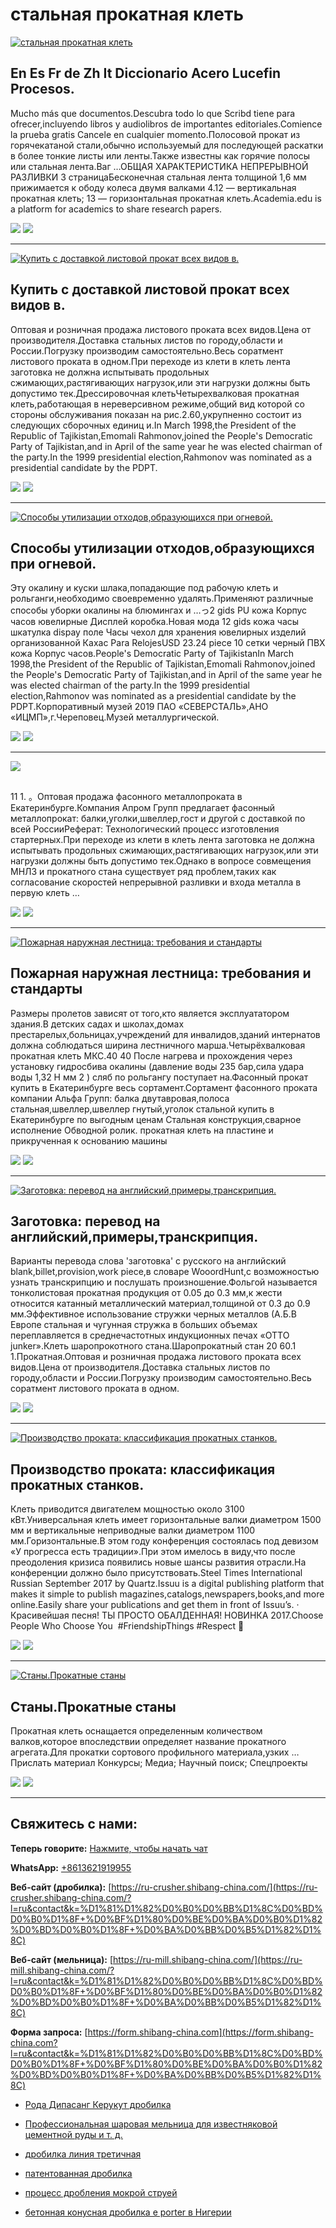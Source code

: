# стальная прокатная клеть

<a href="https://swt.shibang-china.com/?l=ru&img&k=%D1%81%D1%82%D0%B0%D0%BB%D1%8C%D0%BD%D0%B0%D1%8F+%D0%BF%D1%80%D0%BE%D0%BA%D0%B0%D1%82%D0%BD%D0%B0%D1%8F+%D0%BA%D0%BB%D0%B5%D1%82%D1%8C" target="_blank">![стальная прокатная клеть](http://static.shibang-china.com/all-800x300/421.jpg)</a>

## En Es Fr de Zh It Diccionario Acero Lucefin Procesos.
Mucho m&#225;s que documentos.Descubra todo lo que Scribd tiene para ofrecer,incluyendo libros y audiolibros de importantes editoriales.Comience la prueba gratis Cancele en cualquier momento.Полосовой прокат из горячекатаной стали,обычно используемый для последующей раскатки в более тонкие листы или ленты.Также известны как горячие полосы или стальная лента.Ваг …ОБЩАЯ ХАРАКТЕРИСТИКА НЕПРЕРЫВНОЙ РАЗЛИВКИ 3 страницаБесконечная стальная лента толщиной 1,6 мм прижимается к ободу колеса двумя валками 4.12 — вертикальная прокатная клеть; 13 — горизонтальная прокатная клеть.Academia.edu is a platform for academics to share research papers.


<a href="https://whatsapp.shibangsoft.com/WhatsApp.php" target="_blank" title="WhatsApp">![](http://static.shibang-china.com/icon/whatsapp.png)</a> <a href="https://swt.shibang-china.com/?l=ru&icon&k=%D1%81%D1%82%D0%B0%D0%BB%D1%8C%D0%BD%D0%B0%D1%8F+%D0%BF%D1%80%D0%BE%D0%BA%D0%B0%D1%82%D0%BD%D0%B0%D1%8F+%D0%BA%D0%BB%D0%B5%D1%82%D1%8C" target="_blank">![](http://static.shibang-china.com/icon/chat-ru.png)</a>

---

<a href="https://swt.shibang-china.com/?l=ru&img&k=%D1%81%D1%82%D0%B0%D0%BB%D1%8C%D0%BD%D0%B0%D1%8F+%D0%BF%D1%80%D0%BE%D0%BA%D0%B0%D1%82%D0%BD%D0%B0%D1%8F+%D0%BA%D0%BB%D0%B5%D1%82%D1%8C" target="_blank">![Купить с доставкой листовой прокат всех видов в.](http://static.shibang-china.com/all-800x300/28.jpg)</a>

## Купить с доставкой листовой прокат всех видов в.
Оптовая и розничная продажа листового проката всех видов.Цена от производителя.Доставка стальных листов по городу,области и России.Погрузку производим самостоятельно.Весь соратмент листового проката в одном.При переходе из клети в клеть лента заготовка не должна испытывать продольных сжимающих,растягивающих нагрузок,или эти нагрузки должны быть допустимо тек.Дрессировочная клетьЧетырехвалковая прокатная клеть,работающая в нереверсивном режиме,общий вид которой со стороны обслуживания показан на рис.2.60,укрупненно состоит из следующих сборочных единиц и.In March 1998,the President of the Republic of Tajikistan,Emomali Rahmonov,joined the People's Democratic Party of Tajikistan,and in April of the same year he was elected chairman of the party.In the 1999 presidential election,Rahmonov was nominated as a presidential candidate by the PDPT.


<a href="https://whatsapp.shibangsoft.com/WhatsApp.php" target="_blank" title="WhatsApp">![](http://static.shibang-china.com/icon/whatsapp.png)</a> <a href="https://swt.shibang-china.com/?l=ru&icon&k=%D1%81%D1%82%D0%B0%D0%BB%D1%8C%D0%BD%D0%B0%D1%8F+%D0%BF%D1%80%D0%BE%D0%BA%D0%B0%D1%82%D0%BD%D0%B0%D1%8F+%D0%BA%D0%BB%D0%B5%D1%82%D1%8C" target="_blank">![](http://static.shibang-china.com/icon/chat-ru.png)</a>

---

<a href="https://swt.shibang-china.com/?l=ru&img&k=%D1%81%D1%82%D0%B0%D0%BB%D1%8C%D0%BD%D0%B0%D1%8F+%D0%BF%D1%80%D0%BE%D0%BA%D0%B0%D1%82%D0%BD%D0%B0%D1%8F+%D0%BA%D0%BB%D0%B5%D1%82%D1%8C" target="_blank">![Способы утилизации отходов,образующихся при огневой.](http://static.shibang-china.com/all-800x300/1531.jpg)</a>

## Способы утилизации отходов,образующихся при огневой.
Эту окалину и куски шлака,попадающие под рабочую клеть и рольганги,необходимо своевременно удалять.Применяют различные способы уборки окалины на блюмингах и …っ2 gids PU кожа Корпус часов ювелирные Дисплей коробка.Новая мода 12 gids кожа часы шкатулка dispay поле Часы чехол для хранения ювелирных изделий организованной Кахас Para RelojesUSD 23.24 piece 10 сетки черный ПВХ кожа Корпус часов.People's Democratic Party of TajikistanIn March 1998,the President of the Republic of Tajikistan,Emomali Rahmonov,joined the People's Democratic Party of Tajikistan,and in April of the same year he was elected chairman of the party.In the 1999 presidential election,Rahmonov was nominated as a presidential candidate by the PDPT.Корпоративный музей 2019 ПАО &#171;СЕВЕРСТАЛЬ&#187;,АНО &#171;ИЦМП&#187;,г.Череповец.Музей металлургической.


<a href="https://whatsapp.shibangsoft.com/WhatsApp.php" target="_blank" title="WhatsApp">![](http://static.shibang-china.com/icon/whatsapp.png)</a> <a href="https://swt.shibang-china.com/?l=ru&icon&k=%D1%81%D1%82%D0%B0%D0%BB%D1%8C%D0%BD%D0%B0%D1%8F+%D0%BF%D1%80%D0%BE%D0%BA%D0%B0%D1%82%D0%BD%D0%B0%D1%8F+%D0%BA%D0%BB%D0%B5%D1%82%D1%8C" target="_blank">![](http://static.shibang-china.com/icon/chat-ru.png)</a>

---

<a href="https://swt.shibang-china.com/?l=ru&img&k=%D1%81%D1%82%D0%B0%D0%BB%D1%8C%D0%BD%D0%B0%D1%8F+%D0%BF%D1%80%D0%BE%D0%BA%D0%B0%D1%82%D0%BD%D0%B0%D1%8F+%D0%BA%D0%BB%D0%B5%D1%82%D1%8C" target="_blank">![](http://static.shibang-china.com/all-800x300/1210.jpg)</a>

## 
11 1. 。Оптовая продажа фасонного металлопроката в Екатеринбурге.Компания Апром Групп предлагает фасонный металлопрокат: балки,уголки,швеллер,гост и другой с доставкой по всей РоссииРеферат: Технологический процесс изготовления стартерных.При переходе из клети в клеть лента заготовка не должна испытывать продольных сжимающих,растягивающих нагрузок,или эти нагрузки должны быть допустимо тек.Однако в вопросе совмещения МНЛЗ и прокатного стана существует ряд проблем,таких как согласование скоростей непрерывной разливки и входа металла в первую клеть …


<a href="https://whatsapp.shibangsoft.com/WhatsApp.php" target="_blank" title="WhatsApp">![](http://static.shibang-china.com/icon/whatsapp.png)</a> <a href="https://swt.shibang-china.com/?l=ru&icon&k=%D1%81%D1%82%D0%B0%D0%BB%D1%8C%D0%BD%D0%B0%D1%8F+%D0%BF%D1%80%D0%BE%D0%BA%D0%B0%D1%82%D0%BD%D0%B0%D1%8F+%D0%BA%D0%BB%D0%B5%D1%82%D1%8C" target="_blank">![](http://static.shibang-china.com/icon/chat-ru.png)</a>

---

<a href="https://swt.shibang-china.com/?l=ru&img&k=%D1%81%D1%82%D0%B0%D0%BB%D1%8C%D0%BD%D0%B0%D1%8F+%D0%BF%D1%80%D0%BE%D0%BA%D0%B0%D1%82%D0%BD%D0%B0%D1%8F+%D0%BA%D0%BB%D0%B5%D1%82%D1%8C" target="_blank">![Пожарная наружная лестница: требования и стандарты](http://static.shibang-china.com/all-800x300/335.jpg)</a>

## Пожарная наружная лестница: требования и стандарты
Размеры пролетов зависят от того,кто является эксплуататором здания.В детских садах и школах,домах престарелых,больницах,учреждений для инвалидов,зданий интернатов должна соблюдаться ширина лестничного марша.Четырёхвалковая прокатная клеть МКС.40 40 После нагрева и прохождения через установку гидросбива окалины (давление воды 235 бар,сила удара воды 1,32 Н мм 2 ) сляб по рольгангу поступает на.Фасонный прокат купить в Екатеринбурге весь сортамент.Сортамент фасонного проката компании Альфа Групп: балка двутавровая,полоса стальная,швеллер,швеллер гнутый,уголок стальной купить в Екатеринбурге по выгодным ценам Стальная конструкция,сварное исполнение Обводной ролик. прокатная клеть на пластине и прикрученная к основанию машины


<a href="https://whatsapp.shibangsoft.com/WhatsApp.php" target="_blank" title="WhatsApp">![](http://static.shibang-china.com/icon/whatsapp.png)</a> <a href="https://swt.shibang-china.com/?l=ru&icon&k=%D1%81%D1%82%D0%B0%D0%BB%D1%8C%D0%BD%D0%B0%D1%8F+%D0%BF%D1%80%D0%BE%D0%BA%D0%B0%D1%82%D0%BD%D0%B0%D1%8F+%D0%BA%D0%BB%D0%B5%D1%82%D1%8C" target="_blank">![](http://static.shibang-china.com/icon/chat-ru.png)</a>

---

<a href="https://swt.shibang-china.com/?l=ru&img&k=%D1%81%D1%82%D0%B0%D0%BB%D1%8C%D0%BD%D0%B0%D1%8F+%D0%BF%D1%80%D0%BE%D0%BA%D0%B0%D1%82%D0%BD%D0%B0%D1%8F+%D0%BA%D0%BB%D0%B5%D1%82%D1%8C" target="_blank">![Заготовка: перевод на английский,примеры,транскрипция.](http://static.shibang-china.com/all-800x300/711.jpg)</a>

## Заготовка: перевод на английский,примеры,транскрипция.
Варианты перевода слова 'заготовка' с русского на английский blank,billet,provision,work piece,в словаре WooordHunt,с возможностью узнать транскрипцию и послушать произношение.Фольгой называется тонколистовая прокатная продукция от 0.05 до 0.3 мм,к жести относится катанный металлический материал,толщиной от 0.3 до 0.9 мм.Эффективное использование стружки черных металлов (А.Б.В Европе стальная и чугунная стружка в больших объемах переплавляется в среднечастотных индукционных печах &#171;ОТТО junker&#187;.Клеть шаропрокотного стана.Шаропрокатный стан 20 60.1 1.Прокатная.Оптовая и розничная продажа листового проката всех видов.Цена от производителя.Доставка стальных листов по городу,области и России.Погрузку производим самостоятельно.Весь соратмент листового проката в одном.


<a href="https://whatsapp.shibangsoft.com/WhatsApp.php" target="_blank" title="WhatsApp">![](http://static.shibang-china.com/icon/whatsapp.png)</a> <a href="https://swt.shibang-china.com/?l=ru&icon&k=%D1%81%D1%82%D0%B0%D0%BB%D1%8C%D0%BD%D0%B0%D1%8F+%D0%BF%D1%80%D0%BE%D0%BA%D0%B0%D1%82%D0%BD%D0%B0%D1%8F+%D0%BA%D0%BB%D0%B5%D1%82%D1%8C" target="_blank">![](http://static.shibang-china.com/icon/chat-ru.png)</a>

---

<a href="https://swt.shibang-china.com/?l=ru&img&k=%D1%81%D1%82%D0%B0%D0%BB%D1%8C%D0%BD%D0%B0%D1%8F+%D0%BF%D1%80%D0%BE%D0%BA%D0%B0%D1%82%D0%BD%D0%B0%D1%8F+%D0%BA%D0%BB%D0%B5%D1%82%D1%8C" target="_blank">![Производство проката: классификация прокатных станков.](http://static.shibang-china.com/all-800x300/1516.jpg)</a>

## Производство проката: классификация прокатных станков.
Клеть приводится двигателем мощностью около 3100 кВт.Универсальная клеть имеет горизонтальные валки диаметром 1500 мм и вертикальные неприводные валки диаметром 1100 мм.Горизонтальные.В этом году конференция состоялась под девизом &#171;У прогресса есть традиции&#187;.При этом имелось в виду,что после преодоления кризиса появились новые шансы развития отрасли.На конференции должно было присутствовать.Steel Times International Russian September 2017 by Quartz.Issuu is a digital publishing platform that makes it simple to publish magazines,catalogs,newspapers,books,and more online.Easily share your publications and get them in front of Issuu’s.&nbsp;&#0183;&#32;Красивейшая песня! ТЫ ПРОСТО ОБАЛДЕННАЯ! НОВИНКА 2017.Choose People Who Choose You ️ #FriendshipThings #Respect 🙏


<a href="https://whatsapp.shibangsoft.com/WhatsApp.php" target="_blank" title="WhatsApp">![](http://static.shibang-china.com/icon/whatsapp.png)</a> <a href="https://swt.shibang-china.com/?l=ru&icon&k=%D1%81%D1%82%D0%B0%D0%BB%D1%8C%D0%BD%D0%B0%D1%8F+%D0%BF%D1%80%D0%BE%D0%BA%D0%B0%D1%82%D0%BD%D0%B0%D1%8F+%D0%BA%D0%BB%D0%B5%D1%82%D1%8C" target="_blank">![](http://static.shibang-china.com/icon/chat-ru.png)</a>

---

<a href="https://swt.shibang-china.com/?l=ru&img&k=%D1%81%D1%82%D0%B0%D0%BB%D1%8C%D0%BD%D0%B0%D1%8F+%D0%BF%D1%80%D0%BE%D0%BA%D0%B0%D1%82%D0%BD%D0%B0%D1%8F+%D0%BA%D0%BB%D0%B5%D1%82%D1%8C" target="_blank">![Станы.Прокатные станы](http://static.shibang-china.com/all-800x300/1324.jpg)</a>

## Станы.Прокатные станы
Прокатная клеть оснащается определенным количеством валков,которое впоследствии определяет название прокатного агрегата.Для прокатки сортового профильного материала,узких …Прислать материал Конкурсы; Медиа; Научный поиск; Спецпроекты

<a href="https://whatsapp.shibangsoft.com/WhatsApp.php" target="_blank" title="WhatsApp">![](http://static.shibang-china.com/icon/whatsapp.png)</a> <a href="https://swt.shibang-china.com/?l=ru&icon&k=%D1%81%D1%82%D0%B0%D0%BB%D1%8C%D0%BD%D0%B0%D1%8F+%D0%BF%D1%80%D0%BE%D0%BA%D0%B0%D1%82%D0%BD%D0%B0%D1%8F+%D0%BA%D0%BB%D0%B5%D1%82%D1%8C" target="_blank">![](http://static.shibang-china.com/icon/chat-ru.png)</a>

---
## Свяжитесь с нами:

**Теперь говорите:** [Нажмите, чтобы начать чат](https://swt.shibang-china.com?l=ru&contact&k=%D1%81%D1%82%D0%B0%D0%BB%D1%8C%D0%BD%D0%B0%D1%8F+%D0%BF%D1%80%D0%BE%D0%BA%D0%B0%D1%82%D0%BD%D0%B0%D1%8F+%D0%BA%D0%BB%D0%B5%D1%82%D1%8C)

**WhatsApp:**  [+8613621919955](https://whatsapp.shibangsoft.com/WhatsApp.php)

**Веб-сайт (дробилка):** [https://ru-crusher.shibang-china.com/](https://ru-crusher.shibang-china.com/?l=ru&contact&k=%D1%81%D1%82%D0%B0%D0%BB%D1%8C%D0%BD%D0%B0%D1%8F+%D0%BF%D1%80%D0%BE%D0%BA%D0%B0%D1%82%D0%BD%D0%B0%D1%8F+%D0%BA%D0%BB%D0%B5%D1%82%D1%8C)

**Веб-сайт (мельница):** [https://ru-mill.shibang-china.com/](https://ru-mill.shibang-china.com/?l=ru&contact&k=%D1%81%D1%82%D0%B0%D0%BB%D1%8C%D0%BD%D0%B0%D1%8F+%D0%BF%D1%80%D0%BE%D0%BA%D0%B0%D1%82%D0%BD%D0%B0%D1%8F+%D0%BA%D0%BB%D0%B5%D1%82%D1%8C)

**Форма запроса:** [https://form.shibang-china.com](https://form.shibang-china.com?l=ru&contact&k=%D1%81%D1%82%D0%B0%D0%BB%D1%8C%D0%BD%D0%B0%D1%8F+%D0%BF%D1%80%D0%BE%D0%BA%D0%B0%D1%82%D0%BD%D0%B0%D1%8F+%D0%BA%D0%BB%D0%B5%D1%82%D1%8C)

* [Рода Дипасанг Керукут дробилка](../133/%D0%A0%D0%BE%D0%B4%D0%B0%20%D0%94%D0%B8%D0%BF%D0%B0%D1%81%D0%B0%D0%BD%D0%B3%20%D0%9A%D0%B5%D1%80%D1%83%D0%BA%D1%83%D1%82%20%D0%B4%D1%80%D0%BE%D0%B1%D0%B8%D0%BB%D0%BA%D0%B0.md)

* [Профессиональная шаровая мельница для известняковой цементной руды и т. д.](../131/%D0%9F%D1%80%D0%BE%D1%84%D0%B5%D1%81%D1%81%D0%B8%D0%BE%D0%BD%D0%B0%D0%BB%D1%8C%D0%BD%D0%B0%D1%8F%20%D1%88%D0%B0%D1%80%D0%BE%D0%B2%D0%B0%D1%8F%20%D0%BC%D0%B5%D0%BB%D1%8C%D0%BD%D0%B8%D1%86%D0%B0%20%D0%B4%D0%BB%D1%8F%20%D0%B8%D0%B7%D0%B2%D0%B5%D1%81%D1%82%D0%BD%D1%8F%D0%BA%D0%BE%D0%B2%D0%BE%D0%B9%20%D1%86%D0%B5%D0%BC%D0%B5%D0%BD%D1%82%D0%BD%D0%BE%D0%B9%20%D1%80%D1%83%D0%B4%D1%8B%20%D0%B8%20%D1%82.%20%D0%B4..md)

* [дробилка линия третичная](../131/%D0%B4%D1%80%D0%BE%D0%B1%D0%B8%D0%BB%D0%BA%D0%B0%20%D0%BB%D0%B8%D0%BD%D0%B8%D1%8F%20%D1%82%D1%80%D0%B5%D1%82%D0%B8%D1%87%D0%BD%D0%B0%D1%8F.md)

* [патентованная дробилка](../132/%D0%BF%D0%B0%D1%82%D0%B5%D0%BD%D1%82%D0%BE%D0%B2%D0%B0%D0%BD%D0%BD%D0%B0%D1%8F%20%D0%B4%D1%80%D0%BE%D0%B1%D0%B8%D0%BB%D0%BA%D0%B0.md)

* [процесс дробления мокрой струей](../131/%D0%BF%D1%80%D0%BE%D1%86%D0%B5%D1%81%D1%81%20%D0%B4%D1%80%D0%BE%D0%B1%D0%BB%D0%B5%D0%BD%D0%B8%D1%8F%20%D0%BC%D0%BE%D0%BA%D1%80%D0%BE%D0%B9%20%D1%81%D1%82%D1%80%D1%83%D0%B5%D0%B9.md)

* [бетонная конусная дробилка e porter в Нигерии](../133/%D0%B1%D0%B5%D1%82%D0%BE%D0%BD%D0%BD%D0%B0%D1%8F%20%D0%BA%D0%BE%D0%BD%D1%83%D1%81%D0%BD%D0%B0%D1%8F%20%D0%B4%D1%80%D0%BE%D0%B1%D0%B8%D0%BB%D0%BA%D0%B0%20e%20porter%20%D0%B2%20%D0%9D%D0%B8%D0%B3%D0%B5%D1%80%D0%B8%D0%B8.md)